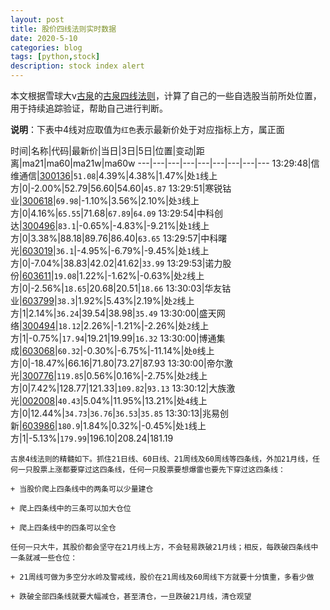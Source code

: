 ```yaml
---
layout: post
title: 股价四线法则实时数据
date: 2020-5-10
categories: blog
tags: [python,stock]
description: stock index alert
---
```



本文根据雪球大v[古泉](https://xueqiu.com/u/7148646888)的[古泉四线法则](https://xueqiu.com/7148646888/130498192)，计算了自己的一些自选股当前所处位置，用于持续追踪验证，帮助自己进行判断。

**说明**：下表中4线对应取值为`红色`表示最新价处于对应指标上方，属正面

时间|名称|代码|最新价|当日|3日|5日|位置|变动|距离|ma21|ma60|ma21w|ma60w
---|---|---|---|---|---|---|---|---
13:29:48|信维通信|[300136](https://xueqiu.com/S/SZ300136)|`51.08`|4.39%|4.38%|1.47%|处`1`线上方|0|-2.00%|52.79|56.60|54.60|`45.87`
13:29:51|寒锐钴业|[300618](https://xueqiu.com/S/SZ300618)|`69.98`|-1.10%|3.56%|2.10%|处`3`线上方|0|4.16%|`65.55`|71.68|`67.89`|`64.09`
13:29:54|中科创达|[300496](https://xueqiu.com/S/SZ300496)|`83.1`|-0.65%|-4.83%|-9.21%|处`1`线上方|0|3.38%|88.18|89.76|86.40|`63.65`
13:29:57|中科曙光|[603019](https://xueqiu.com/S/SH603019)|`36.1`|-4.95%|-6.79%|-9.45%|处`1`线上方|0|-7.04%|38.83|42.02|41.62|`33.99`
13:29:53|诺力股份|[603611](https://xueqiu.com/S/SH603611)|`19.08`|1.22%|-1.62%|-0.63%|处`2`线上方|0|-2.56%|`18.65`|20.68|20.51|`18.66`
13:30:03|华友钴业|[603799](https://xueqiu.com/S/SH603799)|`38.3`|1.92%|5.43%|2.19%|处`2`线上方|1|2.14%|`36.24`|39.54|38.98|`35.49`
13:30:00|盛天网络|[300494](https://xueqiu.com/S/SZ300494)|`18.12`|2.26%|-1.21%|-2.26%|处`2`线上方|1|-0.75%|`17.94`|19.21|19.99|`16.32`
13:30:00|博通集成|[603068](https://xueqiu.com/S/SH603068)|`60.32`|-0.30%|-6.75%|-11.14%|处`0`线上方|0|-18.47%|66.16|71.80|73.27|87.93
13:30:00|帝尔激光|[300776](https://xueqiu.com/S/SZ300776)|`119.85`|0.56%|0.16%|-2.75%|处`2`线上方|0|7.42%|128.77|121.33|`109.82`|`93.13`
13:30:12|大族激光|[002008](https://xueqiu.com/S/SZ002008)|`40.43`|5.04%|11.95%|13.21%|处`4`线上方|0|12.44%|`34.73`|`36.76`|`36.53`|`35.85`
13:30:13|兆易创新|[603986](https://xueqiu.com/S/SH603986)|`180.9`|1.84%|0.32%|-0.45%|处`1`线上方|1|-5.13%|`179.99`|196.10|208.24|181.19

```
古泉4线法则的精髓如下。抓住21日线、60日线、21周线及60周线等四条线，外加21月线，任何一只股票上涨都要穿过这四条线，任何一只股票要想爆雷也要先下穿过这四条线：

+ 当股价爬上四条线中的两条可以少量建仓

+ 爬上四条线中的三条可以加大仓位

+ 爬上四条线中的四条可以全仓

任何一只大牛，其股价都会坚守在21月线上方，不会轻易跌破21月线；相反，每跌破四条线中一条就减一些仓位：

+ 21周线可做为多空分水岭及警戒线，股价在21周线及60周线下方就要十分慎重，多看少做

+ 跌破全部四条线就要大幅减仓，甚至清仓，一旦跌破21月线，清仓观望
```
